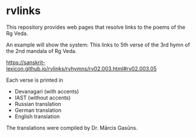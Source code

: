 # rvlinks

This repository provides web pages that resolve links to the poems of the
Rg Veda.  

An example will show the system:
This links to 5th verse of the 3rd hymn of the 2nd mandala of Rg Veda.

https://sanskrit-lexicon.github.io/rvlinks/rvhymns/rv02.003.html#rv02.003.05

Each verse is printed in 
* Devanagari (with accents)
* IAST (without accents)
* Russian translation
* German translation
* English translation

The translations were compiled by Dr. Mārcis Gasūns. 
